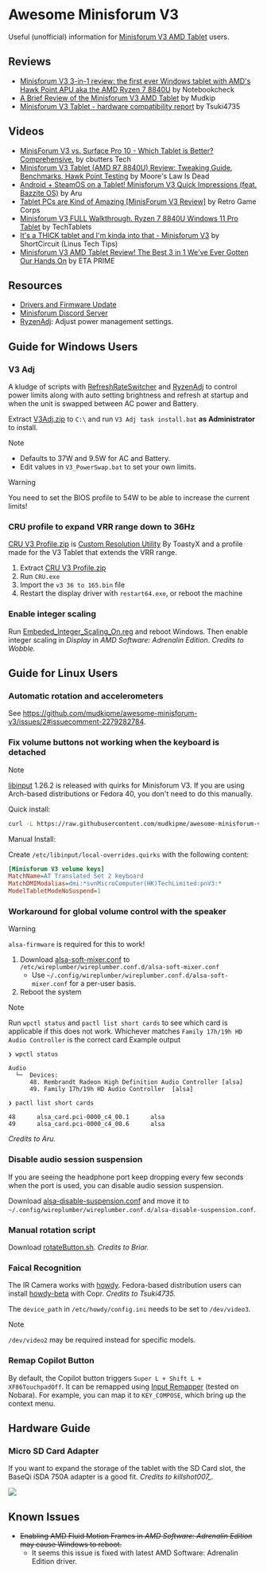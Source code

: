 Awesome Minisforum V3
=====================

Useful (unofficial) information for [Minisforum V3 AMD Tablet](https://www.minisforum.com/page/v3/index.html?lang=en) users.

## Reviews

- [Minisforum V3 3-in-1 review: the first ever Windows tablet with AMD's Hawk Point APU aka the AMD Ryzen 7 8840U](https://www.notebookcheck.net/Minisforum-V3-3-in-1-review-the-first-ever-Windows-tablet-with-AMD-s-Hawk-Point-APU-aka-the-AMD-Ryzen-7-8840U.829081.0.html) by Notebookcheck
- [A Brief Review of the Minisforum V3 AMD Tablet](https://mudkip.me/2024/04/14/A-Brief-Review-of-the-Minisforum-V3-AMD-Tablet/) by Mudkip
- [Minisforum V3 Tablet - hardware compatibility report](https://www.reddit.com/r/linuxhardware/s/rQ7BrCkx4w) by Tsuki4735

## Videos

- [MinisForum V3 vs. Surface Pro 10 - Which Tablet is Better? Comprehensive.](https://www.youtube.com/watch?v=reh_iWrlJV8) by cbutters Tech
- [Minisforum V3 Tablet (AMD R7 8840U) Review: Tweaking Guide, Benchmarks, Hawk Point Testing](https://www.youtube.com/watch?v=ivm78Qyls3A) by Moore's Law Is Dead
- [Android + SteamOS on a Tablet! Minisforum V3 Quick Impressions (feat. Bazzite OS)](https://www.youtube.com/watch?v=MrlnZXNTvtM) by Aru
- [Tablet PCs are Kind of Amazing [MinisForum V3 Review]](https://www.youtube.com/watch?v=8P0G-JLeZD4) by Retro Game Corps
- [Minisforum V3 FULL Walkthrough. Ryzen 7 8840U Windows 11 Pro Tablet](https://www.youtube.com/watch?v=c_zbxrHhtQA) by TechTablets
- [It's a THICK tablet and I'm kinda into that - Minisforum V3](https://www.youtube.com/watch?v=kI_Y231zwoU) by ShortCircuit (Linus Tech Tips)
- [Minisforum V3 AMD Tablet Review! The Best 3 in 1 We've Ever Gotten Our Hands On](https://www.youtube.com/watch?v=Sy4PjHci6qs) by ETA PRIME

## Resources

- [Drivers and Firmware Update](https://www.minisforum.com/new/support?lang=en#/support/page/download/120)
- [Minisforum Discord Server](https://discord.com/invite/Pxrg8WpFCa)
- [RyzenAdj](https://github.com/FlyGoat/RyzenAdj): Adjust power management settings.

## Guide for Windows Users

### V3 Adj

A kludge of scripts with [RefreshRateSwitcher](https://github.com/sryze/RefreshRateSwitcher) and [RyzenAdj](https://github.com/FlyGoat/RyzenAdj) to control power limits along with auto setting brightness and refresh at startup and when the unit is swapped between AC power and Battery.

Extract [V3Adj.zip](https://github.com/mudkipme/awesome-minisforum-v3/blob/main/scripts/V3Adj.zip) to `C:\` and run `V3 Adj task install.bat` **as Administrator** to install. 

> [!NOTE]
> - Defaults to 37W and 9.5W for AC and Battery.
> - Edit values in `V3_PowerSwap.bat` to set your own limits.

> [!WARNING]
> You need to set the BIOS profile to 54W to be able to increase the current limits!

### CRU profile to expand VRR range down to 36Hz

[CRU V3 Profile.zip](https://github.com/mudkipme/awesome-minisforum-v3/blob/main/scripts/Cru%20V3%20Profile.zip) is [Custom Resolution Utility](https://www.monitortests.com/forum/Thread-Custom-Resolution-Utility-CRU) By ToastyX and a profile made for the V3 Tablet that extends the VRR range.

1. Extract [CRU V3 Profile.zip](https://github.com/mudkipme/awesome-minisforum-v3/blob/main/scripts/Cru%20V3%20Profile.zip)
2. Run `CRU.exe`
3. Import the `v3 36 to 165.bin` file
4. Restart the display driver with `restart64.exe`, or reboot the machine

### Enable integer scaling

Run [Embeded_Integer_Scaling_On.reg](scripts/Embeded_Integer_Scaling_On.reg) and reboot Windows. Then enable integer scaling in *Display* in *AMD Software: Adrenalin Edition*. _Credits to Wobble._

## Guide for Linux Users

### Automatic rotation and accelerometers

See https://github.com/mudkipme/awesome-minisforum-v3/issues/2#issuecomment-2279282784.

### Fix volume buttons not working when the keyboard is detached

> [!NOTE]
> [libinput](https://gitlab.freedesktop.org/libinput/libinput/-/releases/1.26.2) 1.26.2 is released with quirks for Minisforum V3.
> If you are using Arch-based distributions or Fedora 40, you don't need to do this manually.

Quick install:

```bash
curl -L https://raw.githubusercontent.com/mudkipme/awesome-minisforum-v3/main/scripts/linux_fix_sound.sh | sudo sh
```

Manual Install:

Create `/etc/libinput/local-overrides.quirks` with the following content:
```ini
[Minisforum V3 volume keys]
MatchName=AT Translated Set 2 keyboard
MatchDMIModalias=dmi:*svnMicroComputer(HK)TechLimited:pnV3:*
ModelTabletModeNoSuspend=1
```

### Workaround for global volume control with the speaker

> [!WARNING]
> `alsa-firmware` is required for this to work!

1. Download [alsa-soft-mixer.conf](scripts/alsa-soft-mixer.conf) to `/etc/wireplumber/wireplumber.conf.d/alsa-soft-mixer.conf`
    - Use `~/.config/wireplumber/wireplumber.conf.d/alsa-soft-mixer.conf` for a per-user basis. 
2. Reboot the system

> [!NOTE]
> Run `wpctl status` and `pactl list short cards` to see which card is applicable if this does not work. Whichever matches `Family 17h/19h HD Audio Controller` is the correct card
> Example output
> ```
> ❯ wpctl status
> 
> Audio
>   └─  Devices:
>       48. Rembrandt Radeon High Definition Audio Controller [alsa]
>       49. Family 17h/19h HD Audio Controller  [alsa]
>  
> ❯ pactl list short cards
> 
> 48      alsa_card.pci-0000_c4_00.1      alsa
> 49      alsa_card.pci-0000_c4_00.6      alsa
> ```

_Credits to Aru._

### Disable audio session suspension

If you are seeing the headphone port keep dropping every few seconds when the port is used, you can disable audio session suspension.

Download [alsa-disable-suspension.conf](scripts/alsa-disable-suspension.conf) and move it to `~/.config/wireplumber/wireplumber.conf.d/alsa-disable-suspension.conf`.

### Manual rotation script

Download [rotateButton.sh](scripts/rotateButton.sh).  _Credits to Briar._

### Faical Recognition

The IR Camera works with [howdy](https://github.com/boltgolt/howdy). Fedora-based distribution users can install [howdy-beta](https://copr.fedorainfracloud.org/coprs/principis/howdy-beta/) with Copr. _Credits to Tsuki4735._

The `device_path` in `/etc/howdy/config.ini` needs to be set to `/dev/video3`.

> [!NOTE]
> `/dev/video2` may be required instead for specific models.

### Remap Copilot Button

By default, the Copilot button triggers `Super L + Shift L + XF86TouchpadOff`.
It can be remapped using [Input Remapper](https://github.com/sezanzeb/input-remapper) (tested on Nobara). For example, you can map it to `KEY_COMPOSE`, which bring up the context menu.

## Hardware Guide

### Micro SD Card Adapter

If you want to expand the storage of the tablet with the SD Card slot, the BaseQi iSDA 750A adapter is a good fit. _Credits to killshot007\_._

![](images/sd-card-adapter.jpg)

## Known Issues

- ~~Enabling AMD Fluid Motion Frames in *AMD Software: Adrenalin Edition* may cause Windows to reboot.~~
    - It seems this issue is fixed with latest AMD Software: Adrenalin Edition driver.
